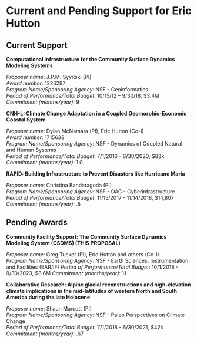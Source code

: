 # Current and Pending Support for Eric Hutton

## Current Support

**Computational Infrastructure for the Community Surface Dynamics Modeling Systems**

*Proposer name*: J.P.M. Syvitski (PI)  
*Award number*: 1226297  
*Program Name/Sponsoring Agency*: NSF - Geoinformatics  
*Period of Performance/Total Budget*: 10/15/12 – 9/30/18, $3.4M  
*Commitment (months/year)*: 9

**CNH-L: Climate Change Adaptation in a Coupled Geomorphic-Economic Coastal System**

*Proposer name*: Dylan McNamara (PI), Eric Hutton (Co-I)  
*Award number*: 1715638  
*Program Name/Sponsoring Agency*: NSF - Dynamics of Coupled Natural and Human Systems  
*Period of Performance/Total Budget*: 7/1/2016 - 6/30/2020, $83k  
*Commitment (months/year)*: 1.0  

**RAPID: Building Infrastructure to Prevent Disasters like Hurricane Maria**

*Proposer name*: Christina Bandaragoda (PI)  
*Program Name/Sponsoring Agency*: NSF - OAC - Cyberinfrastructure  
*Period of Performance/Total Budget*: 11/15/2017 - 11/14/2018, $14,807 
*Commitment (months/year)*: .5

## Pending Awards   

**Community Facility Support: The Community Surface Dynamics Modeling System (CSDMS) (THIS PROPOSAL)**

*Proposer name*: Greg Tucker (PI), Eric Hutton and others (Co-I)  
*Program Name/Sponsoring Agency*: NSF - Earth Sciences: Instrumentation and Facilities (EAR/IF)
*Period of Performance/Total Budget*: 10/1/2018 - 9/30/2023, $8.6M
*Commitment (months/year)*: 11

**Collaborative Research: Alpine glacial reconstructions and high-elevation
climate implications in the mid-latitudes of western North and South America
during the late Holocene**

*Proposer name*: Shaun Marcott (PI)  
*Program Name/Sponsoring Agency*: NSF - Paleo Perspectives on Climate Change  
*Period of Performance/Total Budget*: 7/1/2018 - 6/30/2021, $42k  
*Commitment (months/year)*: .67
